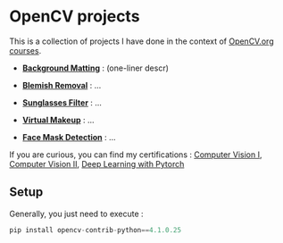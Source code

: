 # OpenCV projects 

This is a collection of projects I have done in the context of [OpenCV.org courses](https://opencv.org/courses/). 

* [**Background Matting**](BackgroundMatting/README.md) : (one-liner descr)

* [**Blemish Removal**](BlemishRemoval/README.md) : ...

* [**Sunglasses Filter**](SunglassesFilter/README.md) : ...

* [**Virtual Makeup**](VirtualMakeup/README.md) : ...

* [**Face Mask Detection**](YoloFaceMaskDetector/README.md) : ...

If you are curious, you can find my certifications : [Computer Vision I](https://courses.opencv.org/certificates/fd03467811504ddaa30d04c218f0bd3c), [Computer Vision II](https://courses.opencv.org/certificates/5b27eebf098f4f9aa62b595b17ffc13c), [Deep Learning with Pytorch](https://courses.opencv.org/certificates/56fe73f453e64748bb33fd1a847090a4)

## Setup

Generally, you just need to execute :
```python
pip install opencv-contrib-python==4.1.0.25
```
